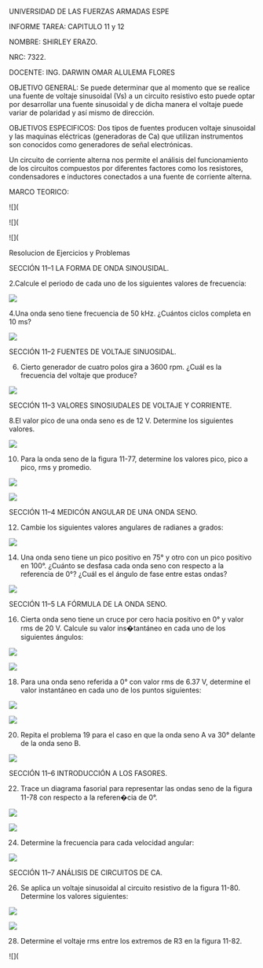 UNIVERSIDAD DE LAS FUERZAS ARMADAS ESPE

INFORME TAREA: CAPITULO 11 y 12

NOMBRE: SHIRLEY ERAZO.

NRC: 7322.

DOCENTE: ING. DARWIN OMAR ALULEMA FLORES

OBJETIVO GENERAL: Se puede determinar que al momento que se realice una fuente de voltaje sinusoidal (Vs) a un circuito resistivo esto puede optar por desarrollar una fuente sinusoidal y de dicha manera el voltaje puede variar de polaridad y así mismo de dirección. 

OBJETIVOS ESPECIFICOS: Dos tipos de fuentes producen voltaje sinusoidal y las maquinas eléctricas (generadoras de Ca) que utilizan instrumentos son conocidos como generadores de señal electrónicas.

Un circuito de corriente alterna nos permite el análisis del funcionamiento de los circuitos compuestos por diferentes factores como los  resistores, condensadores e inductores conectados a una fuente de corriente alterna. 

MARCO TEORICO:

![](

![](

![](

Resolucion de Ejercicios y Problemas

SECCIÓN 11–1 LA FORMA DE ONDA SINOUSIDAL.

2.Calcule el periodo de cada uno de los siguientes valores de frecuencia:

![](https://github.com/Shirley-Erazo9/Informe-6/blob/main/EJ1.png)

4.Una onda seno tiene frecuencia de 50 kHz. ¿Cuántos ciclos completa en 10 ms?

![](https://github.com/Shirley-Erazo9/Informe-6/blob/main/EJ2.png)

SECCIÓN 11–2 FUENTES DE VOLTAJE SINUOSIDAL.

6. Cierto generador de cuatro polos gira a 3600 rpm. ¿Cuál es la frecuencia del voltaje que produce?

![](https://github.com/Shirley-Erazo9/Informe-6/blob/main/EJ3.png)

SECCIÓN 11–3 VALORES SINOSIUDALES DE VOLTAJE Y CORRIENTE.

8.El valor pico de una onda seno es de 12 V. Determine los siguientes valores.

![](https://github.com/Shirley-Erazo9/Informe-6/blob/main/EJ4.png)

10. Para la onda seno de la figura 11-77, determine los valores pico, pico a pico, rms y promedio.

![](https://github.com/Shirley-Erazo9/Informe-6/blob/main/EJ5.png)

![](https://github.com/Shirley-Erazo9/Informe-6/blob/main/EJ5.1.png)

SECCIÓN 11–4 MEDICÓN ANGULAR DE UNA ONDA SENO.

12. Cambie los siguientes valores angulares de radianes a grados:

![](https://github.com/Shirley-Erazo9/Informe-6/blob/main/EJ6.png)

14. Una onda seno tiene un pico positivo en 75° y otro con un pico positivo en 100°. ¿Cuánto se desfasa cada onda seno con respecto a la referencia de 0°? ¿Cuál es el ángulo de fase entre estas ondas?

![](https://github.com/Shirley-Erazo9/Informe-6/blob/main/EJ7.png)

SECCIÓN 11–5 LA FÓRMULA DE LA ONDA SENO.

16. Cierta onda seno tiene un cruce por cero hacia positivo en 0° y valor rms de 20 V. Calcule su valor ins�tantáneo en cada uno de los siguientes ángulos:

![](https://github.com/Shirley-Erazo9/Informe-6/blob/main/EJ8.png)

![](https://github.com/Shirley-Erazo9/Informe-6/blob/main/EJ8.1.png)

18. Para una onda seno referida a 0° con valor rms de 6.37 V, determine el valor instantáneo en cada uno de los puntos siguientes:

![](https://github.com/Shirley-Erazo9/Informe-6/blob/main/EJ9.png)

![](https://github.com/Shirley-Erazo9/Informe-6/blob/main/EJ9.1.png)

20. Repita el problema 19 para el caso en que la onda seno A va 30° delante de la onda seno B.

![](https://github.com/Shirley-Erazo9/Informe-6/blob/main/EJ10.png)

SECCIÓN 11–6 INTRODUCCIÓN A LOS FASORES.

22. Trace un diagrama fasorial para representar las ondas seno de la figura 11-78 con respecto a la referen�cia de 0°.

![](https://github.com/Shirley-Erazo9/Informe-6/blob/main/EJ11.png)

![](https://github.com/Shirley-Erazo9/Informe-6/blob/main/EJ11.1.png)

24. Determine la frecuencia para cada velocidad angular:

![](https://github.com/Shirley-Erazo9/Informe-6/blob/main/EJ12.png)

SECCIÓN 11–7 ANÁLISIS DE CIRCUITOS DE CA. 

26. Se aplica un voltaje sinusoidal al circuito resistivo de la figura 11-80. Determine los valores siguientes:

![](https://github.com/Shirley-Erazo9/Informe-6/blob/main/EJ13.png)

![](https://github.com/Shirley-Erazo9/Informe-6/blob/main/EJ13.1.png)

28. Determine el voltaje rms entre los extremos de R3 en la figura 11-82.

![](

